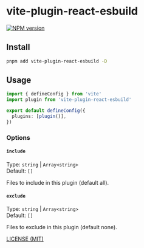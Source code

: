 # vite-plugin-react-esbuild

[![NPM version](https://img.shields.io/npm/v/vite-plugin-react-esbuild.svg)](https://npmjs.org/package/vite-plugin-react-esbuild)

## Install

```bash
pnpm add vite-plugin-react-esbuild -D
```

## Usage

```typescript
import { defineConfig } from 'vite'
import plugin from 'vite-plugin-react-esbuild'

export default defineConfig({
  plugins: [plugin()],
})
```


### Options

#### `include`

Type: `string` | `Array<string>`<br>
Default: `[]`

Files to include in this plugin (default all).

#### `exclude`

Type: `string` | `Array<string>`<br>
Default: `[]`

Files to exclude in this plugin (default none).

[LICENSE (MIT)](/LICENSE)
